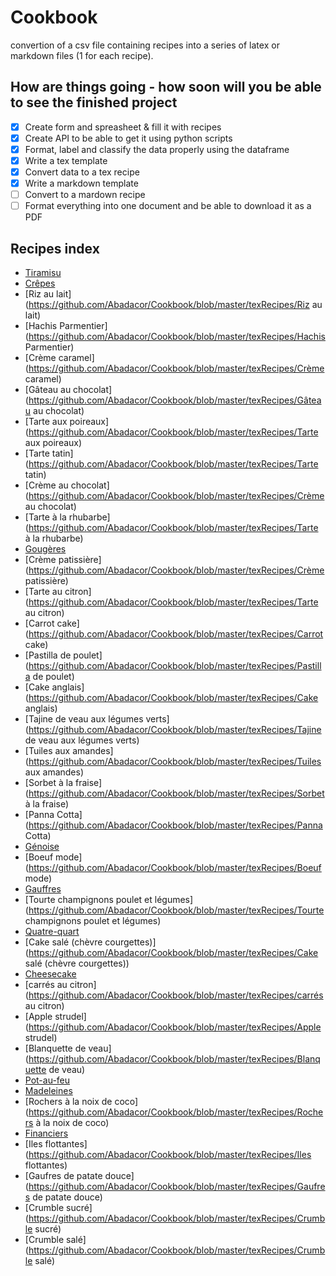 # Cookbook
convertion of a csv file containing recipes into a series of latex or markdown files (1 for each recipe).

## How are things going - how soon will you be able to see the finished project

- [X] Create form and spreasheet & fill it with recipes
- [X] Create API to be able to get it using python scripts
- [X] Format, label and classify the data properly using the dataframe
- [X] Write a tex template
- [X] Convert data to a tex recipe
- [X] Write a markdown template
- [ ] Convert to a mardown recipe
- [ ] Format everything into one document and be able to download it as a PDF

## Recipes index

- [Tiramisu](https://github.com/Abadacor/Cookbook/blob/master/texRecipes/Tiramisu)
- [Crêpes](https://github.com/Abadacor/Cookbook/blob/master/texRecipes/Crêpes)
- [Riz au lait](https://github.com/Abadacor/Cookbook/blob/master/texRecipes/Riz au lait)
- [Hachis Parmentier](https://github.com/Abadacor/Cookbook/blob/master/texRecipes/Hachis Parmentier)
- [Crème caramel](https://github.com/Abadacor/Cookbook/blob/master/texRecipes/Crème caramel)
- [Gâteau au chocolat](https://github.com/Abadacor/Cookbook/blob/master/texRecipes/Gâteau au chocolat)
- [Tarte aux poireaux](https://github.com/Abadacor/Cookbook/blob/master/texRecipes/Tarte aux poireaux)
- [Tarte tatin](https://github.com/Abadacor/Cookbook/blob/master/texRecipes/Tarte tatin)
- [Crème au chocolat](https://github.com/Abadacor/Cookbook/blob/master/texRecipes/Crème au chocolat)
- [Tarte à la rhubarbe](https://github.com/Abadacor/Cookbook/blob/master/texRecipes/Tarte à la rhubarbe)
- [Gougères](https://github.com/Abadacor/Cookbook/blob/master/texRecipes/Gougères)
- [Crème patissière](https://github.com/Abadacor/Cookbook/blob/master/texRecipes/Crème patissière)
- [Tarte au citron](https://github.com/Abadacor/Cookbook/blob/master/texRecipes/Tarte au citron)
- [Carrot cake](https://github.com/Abadacor/Cookbook/blob/master/texRecipes/Carrot cake)
- [Pastilla de poulet](https://github.com/Abadacor/Cookbook/blob/master/texRecipes/Pastilla de poulet)
- [Cake anglais](https://github.com/Abadacor/Cookbook/blob/master/texRecipes/Cake anglais)
- [Tajine de veau aux légumes verts](https://github.com/Abadacor/Cookbook/blob/master/texRecipes/Tajine de veau aux légumes verts)
- [Tuiles aux amandes](https://github.com/Abadacor/Cookbook/blob/master/texRecipes/Tuiles aux amandes)
- [Sorbet à la fraise](https://github.com/Abadacor/Cookbook/blob/master/texRecipes/Sorbet à la fraise)
- [Panna Cotta](https://github.com/Abadacor/Cookbook/blob/master/texRecipes/Panna Cotta)
- [Génoise](https://github.com/Abadacor/Cookbook/blob/master/texRecipes/Génoise)
- [Boeuf mode](https://github.com/Abadacor/Cookbook/blob/master/texRecipes/Boeuf mode)
- [Gauffres](https://github.com/Abadacor/Cookbook/blob/master/texRecipes/Gauffres)
- [Tourte champignons poulet et légumes](https://github.com/Abadacor/Cookbook/blob/master/texRecipes/Tourte champignons poulet et légumes)
- [Quatre-quart](https://github.com/Abadacor/Cookbook/blob/master/texRecipes/Quatre-quart)
- [Cake salé (chèvre courgettes)](https://github.com/Abadacor/Cookbook/blob/master/texRecipes/Cake salé (chèvre courgettes))
- [Cheesecake](https://github.com/Abadacor/Cookbook/blob/master/texRecipes/Cheesecake)
- [carrés au citron](https://github.com/Abadacor/Cookbook/blob/master/texRecipes/carrés au citron)
- [Apple strudel](https://github.com/Abadacor/Cookbook/blob/master/texRecipes/Apple strudel)
- [Blanquette de veau](https://github.com/Abadacor/Cookbook/blob/master/texRecipes/Blanquette de veau)
- [Pot-au-feu](https://github.com/Abadacor/Cookbook/blob/master/texRecipes/Pot-au-feu)
- [Madeleines](https://github.com/Abadacor/Cookbook/blob/master/texRecipes/Madeleines)
- [Rochers à la noix de coco](https://github.com/Abadacor/Cookbook/blob/master/texRecipes/Rochers à la noix de coco)
- [Financiers](https://github.com/Abadacor/Cookbook/blob/master/texRecipes/Financiers)
- [Iles flottantes](https://github.com/Abadacor/Cookbook/blob/master/texRecipes/Iles flottantes)
- [Gaufres de patate douce](https://github.com/Abadacor/Cookbook/blob/master/texRecipes/Gaufres de patate douce)
- [Crumble sucré](https://github.com/Abadacor/Cookbook/blob/master/texRecipes/Crumble sucré)
- [Crumble salé](https://github.com/Abadacor/Cookbook/blob/master/texRecipes/Crumble salé)
